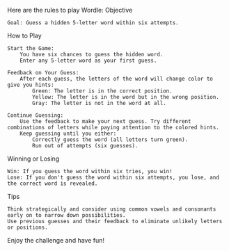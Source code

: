 Here are the rules to play Wordle:
Objective

    Goal: Guess a hidden 5-letter word within six attempts.

How to Play

    Start the Game:
        You have six chances to guess the hidden word.
        Enter any 5-letter word as your first guess.

    Feedback on Your Guess:
        After each guess, the letters of the word will change color to give you hints:
            Green: The letter is in the correct position.
            Yellow: The letter is in the word but in the wrong position.
            Gray: The letter is not in the word at all.

    Continue Guessing:
        Use the feedback to make your next guess. Try different combinations of letters while paying attention to the colored hints.
        Keep guessing until you either:
            Correctly guess the word (all letters turn green).
            Run out of attempts (six guesses).

Winning or Losing

    Win: If you guess the word within six tries, you win!
    Lose: If you don't guess the word within six attempts, you lose, and the correct word is revealed.

Tips

    Think strategically and consider using common vowels and consonants early on to narrow down possibilities.
    Use previous guesses and their feedback to eliminate unlikely letters or positions.

Enjoy the challenge and have fun!
